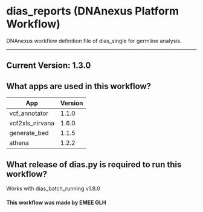# dias_reports (DNAnexus Platform Workflow)
DNAnexus workflow definition file of dias_single for germline analysis.

-------

## Current Version: 1.3.0

## What apps are used in this workflow?

|  App 	| Version  	|
|---	|---	|
|vcf_annotator      |1.1.0|
|vcf2xls_nirvana    |1.6.0|
|generate_bed       |1.1.5|
|athena             |1.2.2|



## What release of dias.py is required to run this workflow?

Works with dias_batch_running v1.8.0



#### This workflow was made by EMEE GLH
